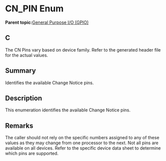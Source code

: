 # CN\_PIN Enum

**Parent topic:**[General Purpose I/O \(GPIO\)](GUID-24D8C0D2-04AF-4FE8-9AAB-D175C60FD3B8.md)

## C

The CN Pins vary based on device family. Refer to the generated header file for the actual values.

## Summary

Identifies the available Change Notice pins.

## Description

This enumeration identifies the available Change Notice pins.

## Remarks

The caller should not rely on the specific numbers assigned to any of these values as they may change from one processor to the next. Not all pins are available on all devices. Refer to the specific device data sheet to determine which pins are supported.

